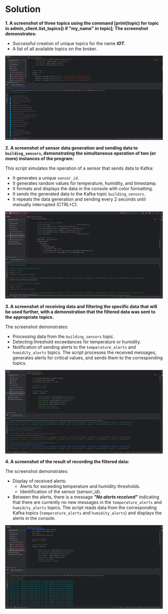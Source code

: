# Solution

**1. A screenshot of three topics using the command [print(topic) for topic in admin_client.list_topics() if "my_name" in topic];
The screenshot demonstrates:**

- Successful creation of unique topics for the name **_IOT_**.
- A list of all available topics on the broker.

![Task](./screenshots/task_01.png)

**2. A screenshot of sensor data generation and sending data to `building_sensors`, demonstrating the simultaneous operation of two (or more) instances of the program:**

This script simulates the operation of a sensor that sends data to Kafka:

- It generates a unique `sensor_id`.
- It generates random values for temperature, humidity, and timestamp.
- It formats and displays the data in the console with color formatting.
- It sends the generated data to the Kafka topic `building_sensors`.
- It repeats the data generation and sending every 2 seconds until manually interrupted (CTRL+C).

![Task](./screenshots/task_02.png)

**3. A screenshot of receiving data and filtering the specific data that will be used further, with a demonstration that the filtered data was sent to the appropriate topics.**

The screenshot demonstrates:

- Processing data from the `building_sensors` topic.
- Detecting threshold exceedances for temperature or humidity.
- Notification of sending alerts to the `temperature_alerts` and `humidity_alerts` topics.
  The script processes the received messages, generates alerts for critical values, and sends them to the corresponding topics.

![Task](./screenshots/task_03.png)

**4. A screenshot of the result of recording the filtered data:**

The screenshot demonstrates:

- Display of received alerts:
  - Alerts for exceeding temperature and humidity thresholds.
  - Identification of the sensor (sensor_id).
- Between the alerts, there is a message **_"No alerts received"_** indicating that there are currently no new messages in the `temperature_alerts` and `humidity_alerts` topics.
  The script reads data from the corresponding Kafka topics (`temperature_alerts` and `humidity_alerts`) and displays the alerts in the console.

![Task](./screenshots/task_04.png)
